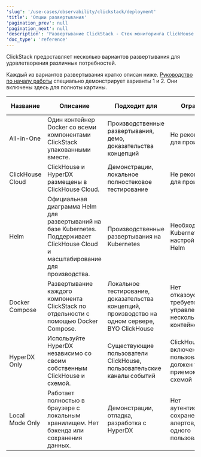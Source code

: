 ```yaml
---
'slug': '/use-cases/observability/clickstack/deployment'
'title': 'Опции развертывания'
'pagination_prev': null
'pagination_next': null
'description': 'Развертывание ClickStack - Стек мониторинга ClickHouse'
'doc_type': 'reference'
---
```

ClickStack предоставляет несколько вариантов развертывания для удовлетворения различных потребностей.

Каждый из вариантов развертывания кратко описан ниже. [Руководство по началу работы](/use-cases/observability/clickstack/getting-started) специально демонстрирует варианты 1 и 2. Они включены здесь для полноты картины.

| Название         | Описание                                                                                                            | Подходит для                                                                                         | Ограничения                                                                                                 | Пример ссылки                                                                                                                                      |
|------------------|----------------------------------------------------------------------------------------------------------------------|--------------------------------------------------------------------------------------------------------|-------------------------------------------------------------------------------------------------------------|---------------------------------------------------------------------------------------------------------------------------------------------------|
| All-in-One       | Один контейнер Docker со всеми компонентами ClickStack упакованными вместе.                                        | Производственные развертывания, демо, доказательства концепций                                        | Не рекомендуется для производства                                                                             | [All-in-One](/use-cases/observability/clickstack/deployment/all-in-one)                               |
| ClickHouse Cloud  | ClickHouse и HyperDX размещены в ClickHouse Cloud.                                                                | Демонстрации, локальное полностековое тестирование                                                      | Не рекомендуется для производства                                                                             | [All-in-One](/use-cases/observability/clickstack/deployment/hyperdx-clickhouse-cloud)                               |
| Helm             | Официальная диаграмма Helm для развертываний на базе Kubernetes. Поддерживает ClickHouse Cloud и масштабирование для производства. | Производственные развертывания на Kubernetes                                                           | Необходимы знания Kubernetes, настройка через Helm                                                          | [Helm](/use-cases/observability/clickstack/deployment/helm)                                          |
| Docker Compose   | Развертывание каждого компонента ClickStack по отдельности с помощью Docker Compose.                                 | Локальное тестирование, доказательства концепций, производство на одном сервере, BYO ClickHouse        | Нет отказоустойчивости, требуется управление несколькими контейнерами                                        | [Docker Compose](/use-cases/observability/clickstack/deployment/docker-compose)                       |
| HyperDX Only     | Используйте HyperDX независимо со своим собственным ClickHouse и схемой.                                           | Существующие пользователи ClickHouse, пользовательские каналы событий                                   | ClickHouse не включен, пользователь должен управлять приемом данных и схемой                                | [HyperDX Only](/use-cases/observability/clickstack/deployment/hyperdx-only)                           |
| Local Mode Only  | Работает полностью в браузере с локальным хранилищем. Нет бэкенда или сохранения данных.                             | Демонстрации, отладка, разработка с HyperDX                                                           | Нет аутентификации, нет сохранения, нет алертов, только для одного пользователя                            | [Local Mode Only](/use-cases/observability/clickstack/deployment/local-mode-only)                     |